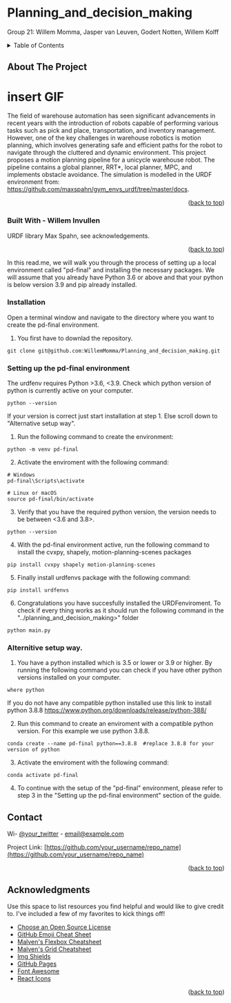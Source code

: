 # Planning_and_decision_making
Group 21: Willem Momma, Jasper van Leuven, Godert Notten, Willem Kolff


<!-- Improved compatibility of back to top link: See: https://github.com/othneildrew/Best-README-Template/pull/73 -->
<a name="readme-top"></a>
<!--
*** Thanks for checking out the Best-README-Template. If you have a suggestion
*** that would make this better, please fork the repo and create a pull request
*** or simply open an issue with the tag "enhancement".
*** Don't forget to give the project a star!
*** Thanks again! Now go create something AMAZING! :D
-->



<!-- PROJECT SHIELDS -->
<!--
*** I'm using markdown "reference style" links for readability.
*** Reference links are enclosed in brackets [ ] instead of parentheses ( ).
*** See the bottom of this document for the declaration of the reference variables
*** for contributors-url, forks-url, etc. This is an optional, concise syntax you may use.
*** https://www.markdownguide.org/basic-syntax/#reference-style-links
-->

<!-- TABLE OF CONTENTS -->
<details>
  <summary>Table of Contents</summary>
  <ol>
    <li>
      <a href="#about-the-project">About The Project</a>
      <ul>
        <li><a href="#built-with">Built With</a></li>
      </ul>
    </li>
    <li>
      <a href="#getting-started">Getting Started</a>
      <ul>
        <li><a href="#prerequisites">Prerequisites</a></li>
        <li><a href="#installation">Installation</a></li>
      </ul>
    </li>
    <li>
      <a href="#getting-started">Nodes</a>
      <ul>
        <li><a href="#prerequisites">State machine</a></li>
        <li><a href="#prerequisites">Enviroment</a></li>
        <li><a href="#prerequisites">Local path planner</a></li>
        <li><a href="#prerequisites">MPC</a></li>
        <li><a href="#prerequisites">Global path planner</a></li>
      </ul>
    </li>
    <li><a href="#contact">Contact</a></li>
    <li><a href="#acknowledgments">Acknowledgments</a></li>
  </ol>
</details>



<!-- ABOUT THE PROJECT -->
## About The Project
# insert GIF 

The field of warehouse automation has seen significant advancements in recent years with the introduction of robots capable of performing various tasks such as pick and place, transportation, and inventory management. However, one of the key challenges in warehouse robotics is motion planning, which involves generating safe and efficient paths for the robot to navigate through the cluttered and dynamic environment. This project proposes a motion planning pipeline for a unicycle warehouse robot. The pipeline contains a global planner, RRT*, local planner, MPC, and implements obstacle avoidance. The simulation is modelled in the URDF environment from: https://github.com/maxspahn/gym_envs_urdf/tree/master/docs. 

<p align="right">(<a href="#readme-top">back to top</a>)</p>



### Built With - Willem Invullen 

URDF library Max Spahn, see acknowledgements. 

<p align="right">(<a href="#readme-top">back to top</a>)</p>



<!-- GETTING STARTED -->
In this read.me, we will walk you through the process of setting up a local environment called "pd-final" and installing the necessary packages. We will assume that you already have Python 3.6 or above and that your python is below version 3.9 and pip already installed.

### Installation
Open a terminal window and navigate to the directory where you want to create the pd-final environment.

1. You first have to downlad the repository.

``` {.sourceCode .bash}
git clone git@github.com:WillemMomma/Planning_and_decision_making.git
```

### Setting up the pd-final environment
The urdfenv requires Python >3.6, <3.9. Check which python version of python is currently active on your computer.

``` {.sourceCode .bash}
python --version
```

If your version is correct just start installation at step 1. Else scroll down to "Alternative setup way".

1. Run the following command to create the environment:

``` {.sourceCode .bash}
python -m venv pd-final
```

2. Activate the enviroment with the following command:


``` {.sourceCode .bash}
# Windows
pd-final\Scripts\activate

# Linux or macOS
source pd-final/bin/activate
```

3. Verify that you have the required python version, the version needs to be between <3.6 and 3.8>.

``` {.sourceCode .bash}
python --version
```


4. With the pd-final environment active, run the following command to install the cvxpy, shapely, motion-planning-scenes packages

``` {.sourceCode .bash}
pip install cvxpy shapely motion-planning-scenes
```

5. Finally install urdfenvs package with the following command:

``` {.sourceCode .bash}
pip install urdfenvs
```

6. Congratulations you have succesfully installed the URDFenviroment. To check if every thing works as it should run the following command in the "../planning_and_decision_making>" folder

``` {.sourceCode .bash}
python main.py
```

### Alternitive setup way.

1. You have a python installed which is 3.5 or lower or 3.9 or higher. By running the following command you can check if you have other python versions installed on your computer. 

``` {.sourceCode .bash}
where python
```
If you do not have any compatible python installed use this link to install python 3.8.8 https://www.python.org/downloads/release/python-388/

2. Run this command to create an enviroment with a compatible python version. For this example we use python 3.8.8.

``` {.sourceCode .bash}
conda create --name pd-final python==3.8.8  #replace 3.8.8 for your version of python
```

3. Activate the enviroment with the following command:
``` {.sourceCode .bash}
conda activate pd-final
```

4. To continue with the setup of the "pd-final" environment, please refer to step 3 in the "Setting up the pd-final environment" section of the guide.

<!-- CONTACT -->
## Contact

Wi- [@your_twitter](https://twitter.com/your_username) - email@example.com

Project Link: [https://github.com/your_username/repo_name](https://github.com/your_username/repo_name)

<p align="right">(<a href="#readme-top">back to top</a>)</p>



<!-- ACKNOWLEDGMENTS -->
## Acknowledgments

Use this space to list resources you find helpful and would like to give credit to. I've included a few of my favorites to kick things off!

* [Choose an Open Source License](https://choosealicense.com)
* [GitHub Emoji Cheat Sheet](https://www.webpagefx.com/tools/emoji-cheat-sheet)
* [Malven's Flexbox Cheatsheet](https://flexbox.malven.co/)
* [Malven's Grid Cheatsheet](https://grid.malven.co/)
* [Img Shields](https://shields.io)
* [GitHub Pages](https://pages.github.com)
* [Font Awesome](https://fontawesome.com)
* [React Icons](https://react-icons.github.io/react-icons/search)

<p align="right">(<a href="#readme-top">back to top</a>)</p>



<!-- MARKDOWN LINKS & IMAGES -->
<!-- https://www.markdownguide.org/basic-syntax/#reference-style-links -->
[contributors-shield]: https://img.shields.io/github/contributors/othneildrew/Best-README-Template.svg?style=for-the-badge
[contributors-url]: https://github.com/othneildrew/Best-README-Template/graphs/contributors
[forks-shield]: https://img.shields.io/github/forks/othneildrew/Best-README-Template.svg?style=for-the-badge
[forks-url]: https://github.com/othneildrew/Best-README-Template/network/members
[stars-shield]: https://img.shields.io/github/stars/othneildrew/Best-README-Template.svg?style=for-the-badge
[stars-url]: https://github.com/othneildrew/Best-README-Template/stargazers
[issues-shield]: https://img.shields.io/github/issues/othneildrew/Best-README-Template.svg?style=for-the-badge
[issues-url]: https://github.com/othneildrew/Best-README-Template/issues
[license-shield]: https://img.shields.io/github/license/othneildrew/Best-README-Template.svg?style=for-the-badge
[license-url]: https://github.com/othneildrew/Best-README-Template/blob/master/LICENSE.txt
[linkedin-shield]: https://img.shields.io/badge/-LinkedIn-black.svg?style=for-the-badge&logo=linkedin&colorB=555
[linkedin-url]: https://linkedin.com/in/othneildrew
[product-screenshot]: images/screenshot.png
[Next.js]: https://img.shields.io/badge/next.js-000000?style=for-the-badge&logo=nextdotjs&logoColor=white
[Next-url]: https://nextjs.org/
[React.js]: https://img.shields.io/badge/React-20232A?style=for-the-badge&logo=react&logoColor=61DAFB
[React-url]: https://reactjs.org/
[Vue.js]: https://img.shields.io/badge/Vue.js-35495E?style=for-the-badge&logo=vuedotjs&logoColor=4FC08D
[Vue-url]: https://vuejs.org/
[Angular.io]: https://img.shields.io/badge/Angular-DD0031?style=for-the-badge&logo=angular&logoColor=white
[Angular-url]: https://angular.io/
[Svelte.dev]: https://img.shields.io/badge/Svelte-4A4A55?style=for-the-badge&logo=svelte&logoColor=FF3E00
[Svelte-url]: https://svelte.dev/
[Laravel.com]: https://img.shields.io/badge/Laravel-FF2D20?style=for-the-badge&logo=laravel&logoColor=white
[Laravel-url]: https://laravel.com
[Bootstrap.com]: https://img.shields.io/badge/Bootstrap-563D7C?style=for-the-badge&logo=bootstrap&logoColor=white
[Bootstrap-url]: https://getbootstrap.com
[JQuery.com]: https://img.shields.io/badge/jQuery-0769AD?style=for-the-badge&logo=jquery&logoColor=white
[JQuery-url]: https://jquery.com 
